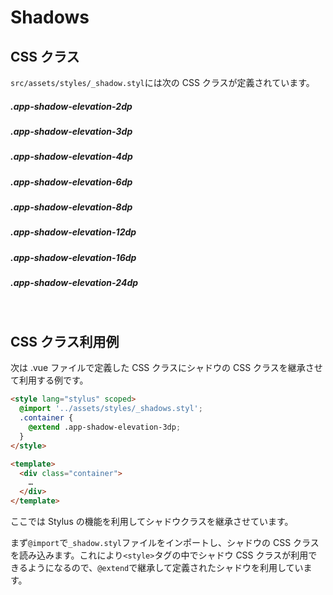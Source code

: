 # Shadows

## CSS クラス

`src/assets/styles/_shadow.styl`には次の CSS クラスが定義されています。

##### .app-shadow-elevation-2dp

<div class="shadow-tag app-shadow-elevation-2dp"></div>

##### .app-shadow-elevation-3dp

<div class="shadow-tag app-shadow-elevation-3dp"></div>

##### .app-shadow-elevation-4dp

<div class="shadow-tag app-shadow-elevation-4dp"></div>

##### .app-shadow-elevation-6dp

<div class="shadow-tag app-shadow-elevation-6dp"></div>

##### .app-shadow-elevation-8dp

<div class="shadow-tag app-shadow-elevation-8dp"></div>

##### .app-shadow-elevation-12dp

<div class="shadow-tag app-shadow-elevation-12dp"></div>

##### .app-shadow-elevation-16dp

<div class="shadow-tag app-shadow-elevation-16dp"></div>

##### .app-shadow-elevation-24dp

<div class="shadow-tag app-shadow-elevation-24dp"></div>

<br>

## CSS クラス利用例

次は .vue ファイルで定義した CSS クラスにシャドウの CSS クラスを継承させて利用する例です。

```html
<style lang="stylus" scoped>
  @import '../assets/styles/_shadows.styl';
  .container {
    @extend .app-shadow-elevation-3dp;
  }
</style>

<template>
  <div class="container">
    …
  </div>
</template>
```

ここでは Stylus の機能を利用してシャドウクラスを継承させています。

まず`@import`で`_shadow.styl`ファイルをインポートし、シャドウの CSS クラスを読み込みます。これにより`<style>`タグの中でシャドウ CSS クラスが利用できるようになるので、`@extend`で継承して定義されたシャドウを利用しています。
